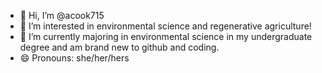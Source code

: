 - 👋 Hi, I’m @acook715
- 👀 I’m interested in environmental science and regenerative agriculture!
- 🌱 I’m currently majoring in environmental science in my undergraduate degree and am brand new to github and coding.
- 😄 Pronouns: she/her/hers

<!---
acook715/acook715 is a ✨ special ✨ repository because its `README.md` (this file) appears on your GitHub profile.
You can click the Preview link to take a look at your changes.
--->

